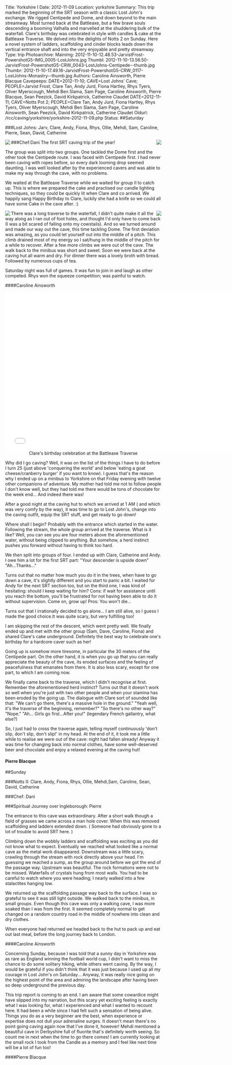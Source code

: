 Title: Yorkshire I
Date: 2012-11-09
Location: yorkshire
Summary: This trip marked the beginning of the SRT season with a classic Lost John's exchange. We rigged Centipede and Dome, and down beyond to the main streamway. Most turned back at the Battleaxe, but a few brave souls descending a booming Valhalla and marvelled at the shuddering bulk of the waterfall. Clare's birthday was celebrated in style with candles & cake at the Battleaxe Traverse. We delved into the delights of Notts 2 on Sunday. Here a novel system of ladders, scaffolding and cinder blocks leads down the vertical entrance shaft and into the very enjoyable and pretty streamway.
Type: trip
Photoarchive:
Mainimg: 2012-11-10-12.48.53-JarvistFrost-PowershotG5-IMG_0005-LostJohns.jpg
Thumbl: 2012-11-10-13.56.50-JarvistFrost-PowershotG5-CRW_0043-LostJohns-Centipede--thumb.jpg
Thumbr: 2012-11-10-17.49.16-JarvistFrost-PowershotG5-CRW_0117-LostJohns-Monastry--thumb.jpg
Authors: Caroline Ainsworth, Pierre Blacque
Cavepeeps: DATE=2012-11-10; CAVE=Lost Johns' Cave; PEOPLE=Jarvist Frost, Clare Tan, Andy Jurd, Fiona Hartley, Rhys Tyers, Oliver Myerscough, Mehdi Ben Slama, Sam Page, Caroline Ainsworth, Pierre Blacque, Sean Peezick, David Kirkpatrick, Catherine Claudet
           DATE=2012-11-11; CAVE=Notts Pot 2; PEOPLE=Clare Tan, Andy Jurd, Fiona Hartley, Rhys Tyers, Oliver Myerscough, Mehdi Ben Slama, Sam Page, Caroline Ainsworth, Sean Peezick, David Kirkpatrick, Catherine Claudet
Oldurl: /rcc/caving/yorkshire/yorkshire-2012-11-09.php
Status:
##Saturday

###Lost Johns: Jarv, Clare, Andy, Fiona, Rhys, Ollie, Mehdi, Sam, Caroline, Pierre, Sean, David, Catherine

###Chef:Dani
<a href="/caving/photo_archive/trips/2012-11-09%20-%20yorkshire/2012-11-10-12.48.53-JarvistFrost-PowershotG5-IMG_0005-LostJohns.html">
<img align="right" src="/caving/photo_archive/trips/2012-11-09%20-%20yorkshire/2012-11-10-12.48.53-JarvistFrost-PowershotG5-IMG_0005-LostJohns--thumb.jpg">
</a>
<a href="/caving/photo_archive/trips/2012-11-09%20-%20yorkshire/2012-11-10-13.53.48-JarvistFrost-PowershotG5-CRW_0034-LostJohns-Centipede.html">
<img align="left" src="/caving/photo_archive/trips/2012-11-09%20-%20yorkshire/2012-11-10-13.53.48-JarvistFrost-PowershotG5-CRW_0034-LostJohns-Centipede--thumb.jpg">
</a>
The first SRT caving trip of the year!

The group was split into two groups. One tackled the Dome first and the other took the Centipede route. I was faced with Centipede first. I had never been caving with ropes before, so every dark looming drop seemed daunting. I was well looked after by the experienced cavers and was able to make my way through the cave, with no problems.

We waited at the Battleaxe Traverse while we waited for group II to catch up. This is where we prepared the cake and practised our candle lighting techniques, so they could be quickly lit when Clare and co arrived. We happily sang Happy Birthday to Clare, luckily she had a knife so we could all have some Cake in the cave after. :)

<a href="/caving/photo_archive/trips/2012-11-09%20-%20yorkshire/2012-11-10-17.24.32-JarvistFrost-PowershotG5-CRW_0106-LostJohns-DomePot.html">
<img align="right" src="/caving/photo_archive/trips/2012-11-09%20-%20yorkshire/2012-11-10-17.24.32-JarvistFrost-PowershotG5-CRW_0106-LostJohns-DomePot--thumb.jpg">
</a>
<a href="/caving/photo_archive/trips/2012-11-09%20-%20yorkshire/2012-11-10-23.04.42-JarvistFrost-PowershotG5-CRW_0142-squarecrop-GreenClose-CavingGames.html">
<img align="left" src="/caving/photo_archive/trips/2012-11-09%20-%20yorkshire/2012-11-10-23.04.42-JarvistFrost-PowershotG5-CRW_0142-squarecrop-GreenClose-CavingGames--thumb.jpg">
</a>
There was a long traverse to the waterfall, I didn't quite make it all the way along as I ran out of foot holes, and thought I'd only have to come back (I was a bit scared of falling onto my cowstails). And so we turned around and made our way out the cave, this time tackling Dome. The first deviation was amazing, as you could let yourself out into the middle of a pitch. This climb drained most of my energy so I sat/hung in the middle of the pitch for a while to recover. After a few more climbs we were out of the cave. The walk back to the minibus was short and sweet. Soon we were back at the caving hut all warm and dry. For dinner there was a lovely broth with bread. Followed by numerous cups of tea.

Saturday night was full of games. It was fun to join in and laugh as other competed. Rhys won the squeeze competition; was painful to watch.

####Caroline Ainsworth

<center><iframe width="750" height="510" src="//www.youtube.com/embed/R9irM_vkjU8" frameborder="0" allowfullscreen=""></iframe>
<br>Clare's birthday celebration at the Battleaxe Traverse</center>

Why did I go caving? Well, it was on the list of the things I have to do before I turn 25 (just above 'conquering the world' and below 'eating a goat cheese/cranberry burger' if you want to know). I guess that's the reason why I ended up on a minibus to Yorkshire on that Friday evening with twelve other companions of adventure. My mother had told me not to follow people I don't know well, but they had told me there would be tons of chocolate for the week end... And indeed there was!

After a good night at the caving hut to which we arrived at 1 AM ( and which was very comfy by the way), it was time to go to Lost John's, change into the caving outfit, equip the SRT stuff, and get ready to go down!

Where shall I begin? Probably with the entrance which started in the water. Following the stream, the whole group arrived at the traverse. What is it like? Well, you can see you are four meters above the aforementioned water, without being clipped to anything. But somehow, a herd instinct pushes you forward without having to think too hard.

We then split into groups of four. I ended up with Clare, Catherine and Andy. I owe him a lot for the first SRT part:
"Your descender is upside down"
"Ah...Thanks..."

Turns out that no matter how much you do it in the trees, when have to go down a cave, it's slightly different and you start to panic a bit. I waited for Andy for the next SRT section too, but on the third one, I was kind of hesitating: should I keep waiting for him?
Cons: if wait for assistance until you reach the bottom, you'll be frustrated for not having been able to do it without supervision. Come on, grow up!
Pros: You won't die...

Turns out that I irrationally decided to go alone... I am still alive, so I guess I made the good choice.It was quite scary, but very fulfilling too!

I am skipping the rest of the descent, which went pretty well. We finally ended up and met with the other group (Sam, Dave, Caroline, Fiona) and shared Clare's cake underground. Definitely the best way to celebrate one's birthday for a hardcore caver such as her!

Going up is somehow more tiresome, in particular the 30 meters of the Centipede part. On the other hand, it is when you go up that you can really appreciate the beauty of the cave, its eroded surfaces and the feeling of peacefulness that emanates from there. It is also less scary, except for one part, to which I am coming now.

We finally came back to the traverse, which I didn't recognise at first. Remember the aforementioned herd instinct? Turns out that it doesn't work so well when you're just with two other people and when your stamina has been eroded by the going up. The dialogue with Clare sort of sounded like that:
"We can't go there, there's a massive hole in the ground."
"Yeah well, it's the traverse of the beginning, remember?"
"So there's no other way?"
"Nope."
"Ah... Girls go first...After you!" (legendary French gallantry, what else?)

So, I just had to cross the traverse again, telling myself continuously 'don't slip, don't slip, don't slip!' in my head. At the end of it, it took me a little while to realise we were out of the cave: night had fallen already! Anyway it was time for changing back into normal clothes, have some well-deserved beer and chocolate and enjoy a relaxed evening at the caving hut!

#### Pierre Blacque

##Sunday

###Notts II: Clare, Andy, Fiona, Rhys, Ollie, Mehdi,Sam, Caroline, Sean, David, Catherine

###Chef: Dani

###Spiritual Journey over Ingleborough: Pierre

The entrance to this cave was extraordinary. After a short walk though a field of grasses we came across a man hole cover. When this was removed scaffolding and ladders extended down. ( Someone had obviously gone to a lot of trouble to avoid SRT here. )

Climbing down the wobbly ladders and scaffolding was exciting as you did not know what to expect. Eventually we reached what looked like a normal cave as the metal work disappeared. Downstream was a little scary, crawling through the stream with rock directly above your head. I'm guessing we reached a sump, as the group around before we got the end of the passage way. Upstream was beautiful. The rock formations were not to be missed. Waterfalls of crystals hung from most walls. You had to be careful to watch where you were heading; I nearly walked into a few stalactites hanging low.

We returned up the scaffolding passage way back to the surface. I was so grateful to see it was still light outside. We walked back to the minibus, in small groups. Even though this cave was only a walking cave, I was more soaked than I was from the first. It seemed completely normal to get changed on a random country road in the middle of nowhere into clean and dry clothes.

When everyone had returned we headed back to the hut to pack up and eat out last meal, before the long journey back to London.

####Caroline Ainsworth

Concerning Sunday, because I was told that a sunny day in Yorkshire was as rare as England winning the football world cup, I didn't want to miss the chance to do some solitary hiking, while others went caving. By the way, I would be grateful if you didn't think that it was just because I used up all my courage in Lost John's on Saturday... Anyway, it was really nice going on the highest point of the area and admiring the landscape after having been so deep underground the previous day.

This trip report is coming to an end. I am aware that some cowardice might have slipped into my narration, but this scary yet exciting feeling is exactly what I was looking for, what I experienced and what I wanted to recount here. It had been a while since I had felt such a sensation of being alive. Things you do as a very beginner are the best, when experience or expertise does not dull your adrenaline surges. It doesn't mean there's no point going caving again now that I've done it, however! Mehdi mentioned a beautiful cave in Derbyshire full of fluorite that's definitely worth seeing. So count me in next when the time to go there comes! I am currently looking at the small rock I took from the Candle as a memory and I feel like next time will be a lot of fun too!

####Pierre Blacque
